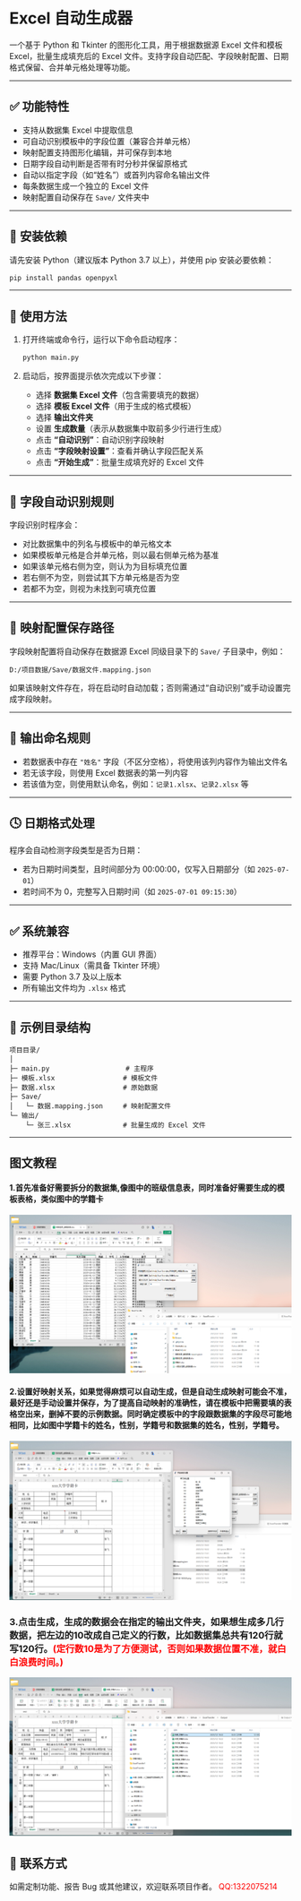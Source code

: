 # Excel 自动生成器

一个基于 Python 和 Tkinter 的图形化工具，用于根据数据源 Excel 文件和模板 Excel，批量生成填充后的 Excel 文件。支持字段自动匹配、字段映射配置、日期格式保留、合并单元格处理等功能。

---

## ✅ 功能特性

- 支持从数据集 Excel 中提取信息
- 可自动识别模板中的字段位置（兼容合并单元格）
- 映射配置支持图形化编辑，并可保存到本地
- 日期字段自动判断是否带有时分秒并保留原格式
- 自动以指定字段（如“姓名”）或首列内容命名输出文件
- 每条数据生成一个独立的 Excel 文件
- 映射配置自动保存在 `Save/` 文件夹中

---

## 🧩 安装依赖

请先安装 Python（建议版本 Python 3.7 以上），并使用 pip 安装必要依赖：

```bash
pip install pandas openpyxl
```

---

## 🚀 使用方法

1. 打开终端或命令行，运行以下命令启动程序：

   ```bash
   python main.py
   ```

2. 启动后，按界面提示依次完成以下步骤：

   - 选择 **数据集 Excel 文件**（包含需要填充的数据）
   - 选择 **模板 Excel 文件**（用于生成的格式模板）
   - 选择 **输出文件夹**
   - 设置 **生成数量**（表示从数据集中取前多少行进行生成）
   - 点击 **“自动识别”**：自动识别字段映射
   - 点击 **“字段映射设置”**：查看并确认字段匹配关系
   - 点击 **“开始生成”**：批量生成填充好的 Excel 文件

---

## 🧠 字段自动识别规则

字段识别时程序会：

- 对比数据集中的列名与模板中的单元格文本
- 如果模板单元格是合并单元格，则以最右侧单元格为基准
- 如果该单元格右侧为空，则认为为目标填充位置
- 若右侧不为空，则尝试其下方单元格是否为空
- 若都不为空，则视为未找到可填充位置

---

## 💾 映射配置保存路径

字段映射配置将自动保存在数据源 Excel 同级目录下的 `Save/` 子目录中，例如：

```
D:/项目数据/Save/数据文件.mapping.json
```

如果该映射文件存在，将在启动时自动加载；否则需通过“自动识别”或手动设置完成字段映射。

---

## 📝 输出命名规则

- 若数据表中存在 `"姓名"` 字段（不区分空格），将使用该列内容作为输出文件名
- 若无该字段，则使用 Excel 数据表的第一列内容
- 若该值为空，则使用默认命名，例如：`记录1.xlsx`、`记录2.xlsx` 等

---

## 🕓 日期格式处理

程序会自动检测字段类型是否为日期：

- 若为日期时间类型，且时间部分为 00:00:00，仅写入日期部分（如 `2025-07-01`）
- 若时间不为 0，完整写入日期时间（如 `2025-07-01 09:15:30`）

---

## ✅ 系统兼容

- 推荐平台：Windows（内置 GUI 界面）
- 支持 Mac/Linux（需具备 Tkinter 环境）
- 需要 Python 3.7 及以上版本
- 所有输出文件均为 `.xlsx` 格式

---

## 📁 示例目录结构

```
项目目录/
│
├─ main.py                   # 主程序
├─ 模板.xlsx                 # 模板文件
├─ 数据.xlsx                 # 原始数据
├─ Save/
│   └─ 数据.mapping.json     # 映射配置文件
└─ 输出/
    └─ 张三.xlsx             # 批量生成的 Excel 文件
```

---

## 图文教程
#### 1.首先准备好需要拆分的数据集,像图中的班级信息表，同时准备好需要生成的模板表格，类似图中的学籍卡
![图1](Pic/1.png)
#### 2.设置好映射关系，如果觉得麻烦可以自动生成，但是自动生成映射可能会不准，最好还是手动设置并保存，为了提高自动映射的准确性，请在模板中把需要填的表格空出来，删掉不要的示例数据。同时确定模板中的字段跟数据集的字段尽可能地相同，比如图中学籍卡的姓名，性别，学籍号和数据集的姓名，性别，学籍号。
![图2](Pic/2.png)
### 3.点击生成，生成的数据会在指定的输出文件夹，如果想生成多几行数据，把左边的10改成自己定义的行数，比如数据集总共有120行就写120行。<span style="color:red">(定行数10是为了方便测试，否则如果数据位置不准，就白白浪费时间。)</span>
![图3](Pic/3.png)

## 📮 联系方式

如需定制功能、报告 Bug 或其他建议，欢迎联系项目作者。
<span style="color:red">QQ:1322075214</span>